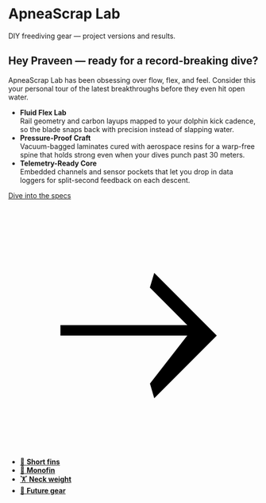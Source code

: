 # ApneaScrap Lab
DIY freediving gear — project versions and results.

<div class="praveen-hero" markdown="1">

## Hey Praveen — ready for a record-breaking dive?

ApneaScrap Lab has been obsessing over flow, flex, and feel. Consider this your personal tour of the latest breakthroughs before they even hit open water.

- **Fluid Flex Lab**  
  Rail geometry and carbon layups mapped to your dolphin kick cadence, so the blade snaps back with precision instead of slapping water.
- **Pressure-Proof Craft**  
  Vacuum-bagged laminates cured with aerospace resins for a warp-free spine that holds strong even when your dives punch past 30 meters.
- **Telemetry-Ready Core**  
  Embedded channels and sensor pockets that let you drop in data loggers for split-second feedback on each descent.

<a class="praveen-cta" href="projects/monofin/">
  Dive into the specs
  <svg viewBox="0 0 24 24" aria-hidden="true" focusable="false">
    <path d="M5 12h12.17l-3.59-3.59L14 7l6 6-6 6-0.41-1.41L17.17 13H5z" />
  </svg>
</a>

</div>

- [🤿 **Short fins**](projects/short-fins/index.md)
- [🐬 **Monofin**](projects/monofin/index.md)
- [🏋️ **Neck weight**](projects/neck-weight/index.md)
- [🧪 **Future gear**](projects/future-gear/index.md)
